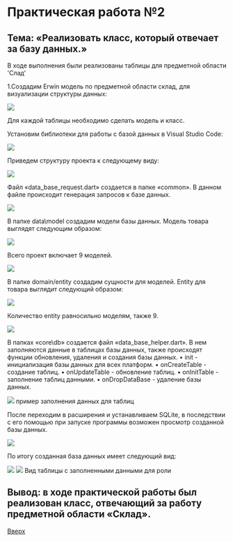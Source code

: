 <a id="up"></a>
# Практическая работа №2

## Тема: «Реализовать класс, который отвечает за базу данных.»

В ходе выполнения были реализованы таблицы для предметной области 'Слад'

1.Создадим Erwin модель по предметной области склад, для визуализации структуры данных:

<img src="https://sun9-7.userapi.com/impg/wJCw4ONrlb-9hE6KBMk73UhEsd4yQ0gDI7M1JQ/btM05_lfJ-s.jpg?size=974x498&quality=96&sign=195d2f81a20b8355c512692681ff2600&type=album">
     
Для каждой таблицы необходимо сделать модель и класс.

Установим библиотеки для работы с базой данных в Visual Studio Code: 

<img src="https://sun9-65.userapi.com/impg/rlkPaWSsjisCJjME97CqwmICob8AnnEBxAxi0w/rFolSNuvaeU.jpg?size=581x269&quality=96&sign=eb453c4eb986463ef697754c6a2d5451&type=album">
     
 Приведем структуру проекта к следующему виду:
 
<img src="https://sun9-12.userapi.com/impg/2RFAsk1kACSY8brExgDDwNTXr65nCpqrUFb19Q/ar_7sXE5n1A.jpg?size=541x266&quality=96&sign=173924eabb47b9828bba25b2ef640534&type=album">

Файл «data_base_request.dart» создается в папке «common». В данном файле происходит генерация запросов к базе данных.

<img src="https://sun9-85.userapi.com/impg/SRzv5eIQMURZLGJpPZPLnPMBwvUyfxnGdrLlfA/qeW0Fq7H1Hw.jpg?size=974x936&quality=96&sign=8cd6a089fb5e24c02d12e7817b88f891&type=album">

В папке data\model создадим модели базы данных. Модель товара выглядят следующим образом:

<img src="https://sun1-47.userapi.com/impg/HTZSvcOqKAtRoseRejyMrU-3J0Uh04BPoPIBjg/0V4a5UhSGmQ.jpg?size=974x905&quality=96&sign=74388b8ca295d9c696a4d051cac513c6&type=album">

Всего проект включает 9 моделей.

<img src="https://sun9-8.userapi.com/impg/NYrts6cKWB8JPDdANkDyKvCiGs8rPcqf_XIJjg/1sFg4_Yhi-A.jpg?size=455x419&quality=96&sign=2fffbab38ab59d7d5a14cf2c7d5f3d07&type=album">

В папке domain/entity создадим сущности для моделей. Entity для товара выглядит следующий образом:

<img src="https://sun9-67.userapi.com/impg/-mFq2L76nhuhDfs3xmgg3OyjK7E4bCcqm4Zzvg/XDF80v0qDNo.jpg?size=822x753&quality=96&sign=c61265155f8d695704ea365d60220f05&type=album">

Количество entity равносильно моделям, также 9.

<img src="https://sun9-75.userapi.com/impg/IRZJ8_fTKlRe1eH6jH2-AS6zkC11XjAd0TWkug/n78k08vJQ5w.jpg?size=509x433&quality=96&sign=613e798ce6450b98c17f48239651fa92&type=album">

В папках «core\db» создается файл «data_base_helper.dart». В нем заполняются данные в таблицах базы данных, также происходят функции обновления, удаления и создания базы данных.
•	init - инициализация базы данных для всех платформ.
•	onCreateTable - создание таблиц.
•	onUpdateTable - обновление таблиц.
•	onInitTable - заполнение таблиц данными.
•	onDropDataBase - удаление базы данных.

<img src="https://sun9-51.userapi.com/impg/JaltzbkbhYWsonpCUnqmt0MkzPoB3PcinaLd7w/cP94sNl7oNc.jpg?size=974x459&quality=96&sign=94ba84636eef670138d8b53e07846ef8&type=album">
пример заполнения данных для таблиц

После переходим в расширения и устанавливаем SQLite, в последствии с его помощью при запуске программы возможен просмотр созданной базы данных.

<img src="https://sun9-12.userapi.com/impg/P-rYZMpUWg4Xj8dE_VjJgGBDQxtBzjc6w1uCgA/TWrQHHVAT_s.jpg?size=974x269&quality=96&sign=5f4590615a895b46d6100dd64eb3bb56&type=album">

По итогу созданная база данных имеет следующий вид:

<img src="https://sun9-74.userapi.com/impg/BPwjxHbLreD40O0-8PFLGGOOZPesZ4V9kyFFBA/BMSZRIxyXI0.jpg?size=319x484&quality=96&sign=94fdfca1dd1809079a0371f9ed7d1918&type=album">

<img src="https://sun9-58.userapi.com/impg/6LphtSbpmwHzMzZqfwEX9k-WHqGZM3ncgRZdsA/uTm4RXOiFIg.jpg?size=425x420&quality=96&sign=0154f9e930cd9188e277766b53564fb7&type=album">
Вид таблицы с заполненными данными для роли

## Вывод: в ходе практической работы был реализован класс, отвечающий за работу предметной области «Склад». 
[Вверх](#up)
